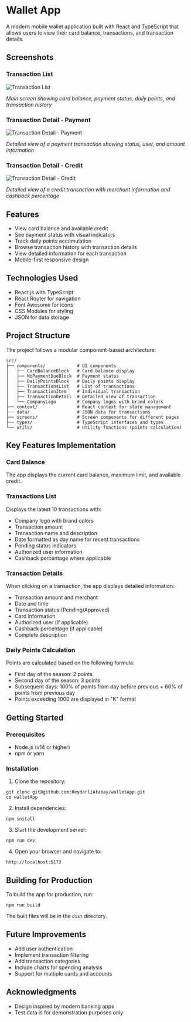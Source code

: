 # Wallet App

A modern mobile wallet application built with React and TypeScript that allows users to view their card balance, transactions, and transaction details.

## Screenshots

### Transaction List
![Transaction List](./screenshots/Transaction_List.png)

*Main screen showing card balance, payment status, daily points, and transaction history*

### Transaction Detail - Payment
![Transaction Detail - Payment](./screenshots/Transaction_Detail_Payment.png)

*Detailed view of a payment transaction showing status, user, and amount information*

### Transaction Detail - Credit
![Transaction Detail - Credit](./screenshots/Transaction_Detail_Credit.png)

*Detailed view of a credit transaction with merchant information and cashback percentage*

## Features

- View card balance and available credit
- See payment status with visual indicators
- Track daily points accumulation
- Browse transaction history with transaction details
- View detailed information for each transaction
- Mobile-first responsive design

## Technologies Used

- React.js with TypeScript
- React Router for navigation
- Font Awesome for icons
- CSS Modules for styling
- JSON for data storage

## Project Structure

The project follows a modular component-based architecture:

```
src/
├── components/            # UI components
│   ├── CardBalanceBlock   # Card balance display
│   ├── NoPaymentDueBlock  # Payment status
│   ├── DailyPointsBlock   # Daily points display
│   ├── TransactionsList   # List of transactions
│   ├── TransactionItem    # Individual transaction
│   ├── TransactionDetail  # Detailed view of transaction
│   └── CompanyLogo        # Company logos with brand colors
├── context/               # React context for state management
├── data/                  # JSON data for transactions
├── screens/               # Screen components for different pages
├── types/                 # TypeScript interfaces and types
└── utils/                 # Utility functions (points calculation)
```

## Key Features Implementation

### Card Balance

The app displays the current card balance, maximum limit, and available credit.

### Transactions List

Displays the latest 10 transactions with:
- Company logo with brand colors
- Transaction amount
- Transaction name and description
- Date formatted as day name for recent transactions
- Pending status indicators
- Authorized user information
- Cashback percentage where applicable

### Transaction Details

When clicking on a transaction, the app displays detailed information:
- Transaction amount and merchant
- Date and time
- Transaction status (Pending/Approved)
- Card information
- Authorized user (if applicable)
- Cashback percentage (if applicable)
- Complete description

### Daily Points Calculation

Points are calculated based on the following formula:
- First day of the season: 2 points
- Second day of the season: 3 points
- Subsequent days: 100% of points from day before previous + 60% of points from previous day
- Points exceeding 1000 are displayed in "K" format

## Getting Started

### Prerequisites

- Node.js (v14 or higher)
- npm or yarn

### Installation

1. Clone the repository:
```
git clone git@github.com:HeydarliAtabay/walletApp.git
cd walletApp
```

2. Install dependencies:
```
npm install
```

3. Start the development server:
```
npm run dev
```

4. Open your browser and navigate to:
```
http://localhost:5173
```

## Building for Production

To build the app for production, run:

```
npm run build
```

The built files will be in the `dist` directory.

## Future Improvements

- Add user authentication
- Implement transaction filtering
- Add transaction categories
- Include charts for spending analysis
- Support for multiple cards and accounts

## Acknowledgments

- Design inspired by modern banking apps
- Test data is for demonstration purposes only
